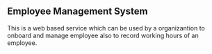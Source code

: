 ## Employee Management System
This is a web based service which can be used by a organizantion to onboard and manage employee also to record working hours of an employee.
